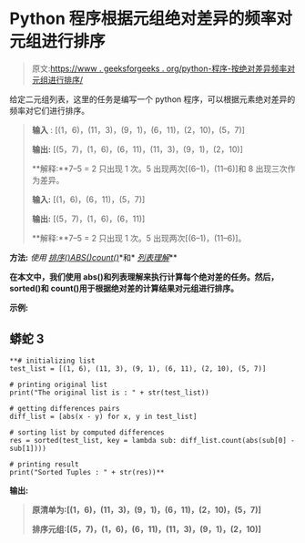 # Python 程序根据元组绝对差异的频率对元组进行排序

> 原文:[https://www . geeksforgeeks . org/python-程序-按绝对差异频率对元组进行排序/](https://www.geeksforgeeks.org/python-program-to-sort-tuples-by-frequency-of-their-absolute-difference/)

给定二元组列表，这里的任务是编写一个 python 程序，可以根据元素绝对差异的频率对它们进行排序。

> **输入** : [(1，6)，(11，3)，(9，1)，(6，11)，(2，10)，(5，7)]
> 
> **输出:** [(5，7)，(1，6)，(6，11)，(11，3)，(9，1)，(2，10)]
> 
> **解释:**7–5 = 2 只出现 1 次。5 出现两次[(6–1)，(11–6)]和 8 出现三次作为差异。
> 
> **输入:** [(1，6)，(6，11)，(5，7)]
> 
> **输出:** [(5，7)，(1，6)，(6，11)]
> 
> **解释:**7–5 = 2 只出现 1 次。5 出现两次[(6–1)，(11–6)]。

**方法:** *使用* [*排序()*](https://www.geeksforgeeks.org/sorted-function-python/)*[*ABS()*](https://www.geeksforgeeks.org/abs-in-python/)*[*count()*](https://www.geeksforgeeks.org/python-list-function-count/#:~:text=count()%20is%20an%20inbuilt,given%20object%20occurs%20in%20list.&text=Parameters%20%3A,count%20is%20to%20be%20returned.)*和* [*列表理解*](https://www.geeksforgeeks.org/python-list-comprehension-and-slicing/)**

**在本文中，我们使用 abs()和列表理解来执行计算每个绝对差的任务。然后，sorted()和 count()用于根据绝对差的计算结果对元组进行排序。**

****示例:****

## **蟒蛇 3**

```
**# initializing list
test_list = [(1, 6), (11, 3), (9, 1), (6, 11), (2, 10), (5, 7)]

# printing original list
print("The original list is : " + str(test_list))

# getting differences pairs
diff_list = [abs(x - y) for x, y in test_list]

# sorting list by computed differences
res = sorted(test_list, key = lambda sub: diff_list.count(abs(sub[0] - sub[1])))

# printing result
print("Sorted Tuples : " + str(res))**
```

****输出:****

> **原清单为:[(1，6)，(11，3)，(9，1)，(6，11)，(2，10)，(5，7)]**
> 
> **排序元组:[(5，7)，(1，6)，(6，11)，(11，3)，(9，1)，(2，10)]**